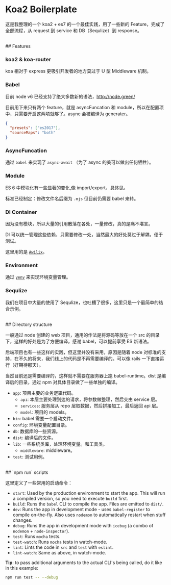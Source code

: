 # Koa2 Boilerplate

这是我整理的一个 koa2 + es7 的一个最佳实践，用了一些新的 Feature，完成了全部流程，从 request 到 service 和 DB（Sequlize）到 response。


<br/>
## Features

### koa2 & koa-router

koa 相对于 express 更吸引开发者的地方莫过于 U 型 Middleware 机制。

### Babel

目前 node v6 已经支持了绝大多数新的语法，<http://node.green/>

目前用下来只有两个 feature，就是 asyncFuncation 和 module，所以在配置项中，只需要开启这两项就够了。async 会被编译为 generater。

``` json
{
  "presets": ["es2017"],
  "sourceMaps": "both"
}

```

### AsyncFuncation

通过 `babel` 来实现了 `async-await` （为了 async 的美可以做出任何牺牲）。


### Module

ES 6 中模块化有一些显著的变化,像 import/export，[具体见](http://es6.ruanyifeng.com/#docs/module)。

标准已经制定：修改文件名后缀为 `.mjs` 但目前仍需要 babel 来转。


### DI Container

因为没有模块，所以大量的引用散落在各处，一量修改，真的是痛不堪言。

DI 可以统一管理这些依赖，只需要修改一处，当然最大的好处莫过于解耦，便于测试。

这里用的是 [`Awilix`](https://github.com/jeffijoe/awilix)。


### Environment

通过 [`yenv`](https://github.com/jeffijoe/yenv) 来实现环境变量管理。



### Sequlize

我们在项目中大量的使用了 Sequlize，也吐槽了很多，这里只是一个最简单的结合示例。


<br/>
## Directory structure

一般通过 node 创建的 web 项目，通用的作法是将源码等放在一个 src 的目录下，这样的好处是为了方便编译，感谢 babel，可以提前享受 ES 新语法。

后端项目也有一些这样的实践，但这里并没有采用，原因是随着 node 对标准的支持，在不久的将来，我们线上的代码是不再需要编译的。可以像 rails 一下直接运行（好期待那天）。

当然目前还是需要编译的，这样就不需要在服务器上跑 babel-runtime。dist 是编译后的目录，通过 npm 对具体目录做了一些单独的编译。

* `app`: 项目主要的业务逻辑代码。
  * `api`: 本层主要处理到达的请求，将参数做整理，然后交由 service 层。
  * `services`: 服务层从 repo 层取数据，然后拼接加工，最后返回 api 层。
  * `model`: 项目的 models。
* `bin`: babel 需要一个启动文件。
* `config`: 环境变量配置目录。
* `db`:  数据库的一些资源。
* `dist`: 编译后的文件。
* `lib`: 一些系统类库，处理环境变量。和工具类。
  * `middleware`: middleware。
* `test`: 测试用例。


<br/>
## `npm run` scripts

这里定义了一些常用的启动命令：

* `start`: Used by the production environment to start the app. This will run a compiled version, so you need to execute `build` first.
* `build`: Runs the `babel` CLI to compile the app. Files are emitted to `dist/`.
* `dev`: Runs the app in development mode - uses `babel-register` to compile on-the-fly. Also uses `nodemon` to automatically restart when stuff changes.
* `debug`: Runs the app in development mode with `icebug` (a combo of `nodemon` + `node-inspector`).
* `test`: Runs `mocha` tests.
* `test-watch`: Runs `mocha` tests in watch-mode.
* `lint`: Lints the code in `src` and `test` with `eslint`.
* `lint-watch`: Same as above, in watch-mode.

**Tip**: to pass additional arguments to the actual CLI's being called, do it like in this example:

```bash
npm run test -- --debug
```

